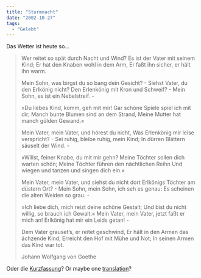 ```yaml
---
title: "Sturmnacht"
date: "2002-10-27"
tags:
  - "Gelebt"
---
```


Das Wetter ist heute so…

> Wer reitet so spät durch Nacht und Wind?
> Es ist der Vater mit seinem Kind;
> Er hat den Knaben wohl in dem Arm,
> Er faßt ihn sicher, er hält ihn warm.
>
> Mein Sohn, was birgst du so bang dein Gesicht? -
> Siehst Vater, du den Erlkönig nicht?
> Den Erlenkönig mit Kron und Schweif? -
> Mein Sohn, es ist ein Nebelstreif. -
>
> »Du liebes Kind, komm, geh mit mir!
> Gar schöne Spiele spiel ich mit dir;
> Manch bunte Blumen sind an dem Strand,
> Meine Mutter hat manch gülden Gewand.«
>
> Mein Vater, mein Vater, und hörest du nicht,
> Was Erlenkönig mir leise verspricht? -
> Sei ruhig, bleibe ruhig, mein Kind;
> In dürren Blättern säuselt der Wind. -
>
> »Willst, feiner Knabe, du mit mir gehn?
> Meine Töchter sollen dich warten schön;
> Meine Töchter führen den nächtlichen Reihn
> Und wiegen und tanzen und singen dich ein.«
>
> Mein Vater, mein Vater, und siehst du nicht dort
> Erlkönigs Töchter am düstern Ort? -
> Mein Sohn, mein Sohn, ich seh es genau:
> Es scheinen die alten Weiden so grau. -
>
> »Ich liebe dich, mich reizt deine schöne Gestalt;
> Und bist du nicht willig, so brauch ich Gewalt.«
> Mein Vater, mein Vater, jetzt faßt er mich an!
> Erlkönig hat mir ein Leids getan! -
>
> Dem Vater grauset’s, er reitet geschwind,
> Er hält in den Armen das ächzende Kind,
> Erreicht den Hof mit Mühe und Not;
> In seinen Armen das Kind war tot.
>
> Johann Wolfgang von Goethe

Oder die [Kurzfassung](https://web.archive.org/web/20040904174831/http://www.forst.uni-muenchen.de/~refo/poezio/erl1.html)? Or maybe one [translation](https://web.archive.org/web/20040904174831/http://members.tripod.com/~pnkeese/_poems/erlkonig.htm)?
